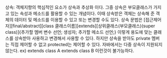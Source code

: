 상속: 객체지향의 핵심적인 요소가 상속과 추상화 이다. 그중 상속은 부모클래스가 가지고 있는 속성과 메소드를 활용할 수 있는 개념이다.
이때 상속받은 객체는 상속해 준 객체의 데이터 및 메소드를 이용할 수 있고 또는 변경할 수도 있다.
상속 문법은 [접근제어자][final/abstract][class 클래스이름][extends][상위클래스(부모클래스)(super class)]{추가할 멤버 변수 선언; 생성자; 추가할 메소드 선언;}
이렇게 용도에 맞는 클래스를 상속받아 사용하고 변경해서 사용할 수 있다.  하지만 상속을 받아도 private 멤버는 직접 제어할 수 없고 protected는 제어할 수 있다.
자바에서는 다중 상속이 지원되지 않는다. ex) extends class A extends class B  이런것이 불가능하다.
